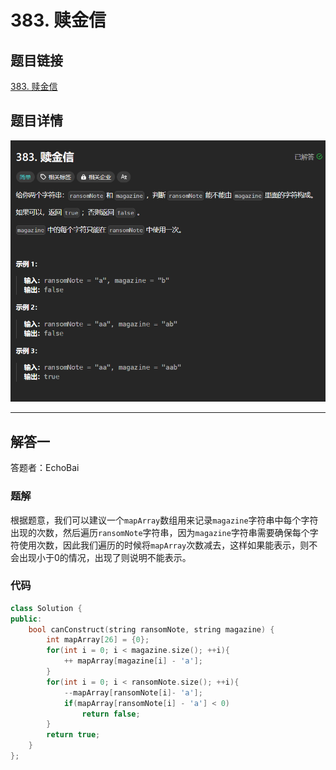 # 383. 赎金信
## 题目链接  
[383. 赎金信](https://leetcode.cn/problems/ransom-note/description/?envType=study-plan-v2&envId=top-interview-150)
## 题目详情
![题目图片](Img/383.png)

***
## 解答一
答题者：EchoBai

### 题解
根据题意，我们可以建议一个`mapArray`数组用来记录`magazine`字符串中每个字符出现的次数，然后遍历`ransomNote`字符串，因为`magazine`字符串需要确保每个字符使用次数，因此我们遍历的时候将`mapArray`次数减去，这样如果能表示，则不会出现小于0的情况，出现了则说明不能表示。

### 代码
``` cpp
class Solution {
public:
    bool canConstruct(string ransomNote, string magazine) {
        int mapArray[26] = {0};
        for(int i = 0; i < magazine.size(); ++i){
            ++ mapArray[magazine[i] - 'a'];
        }
        for(int i = 0; i < ransomNote.size(); ++i){
            --mapArray[ransomNote[i]- 'a'];
            if(mapArray[ransomNote[i] - 'a'] < 0)
                return false;
        }
        return true;
    }
};
```